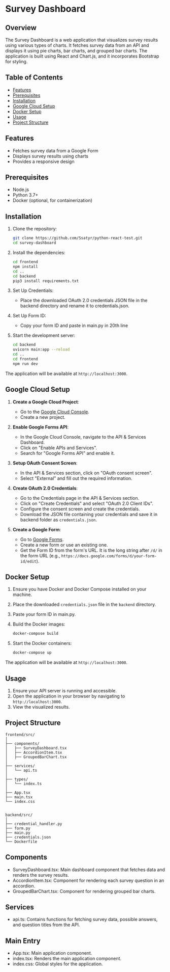 # Survey Dashboard

## Overview

The Survey Dashboard is a web application that visualizes survey results using various types of charts. It fetches survey data from an API and displays it using pie charts, bar charts, and grouped bar charts. The application is built using React and Chart.js, and it incorporates Bootstrap for styling.

## Table of Contents

- [Features](#features)
- [Prerequisites](#prerequisites)
- [Installation](#installation)
- [Google Cloud Setup](#google-cloud-setup)
- [Docker Setup](#docker-setup)
- [Usage](#usage)
- [Project Structure](#project-structure)

## Features

- Fetches survey data from a Google Form
- Displays survey results using charts
- Provides a responsive design

## Prerequisites

- Node.js
- Python 3.7+
- Docker (optional, for containerization)

## Installation

1. Clone the repository:

   ```sh
   git clone https://github.com/Ssatyr/python-react-test.git
   cd survey-dashboard
   ```

2. Install the dependencies:

   ```sh
   cd frontend
   npm install
   cd ..
   cd backend
   pip3 install requirements.txt
   ```

3. Set Up Credentials:

   - Place the downloaded OAuth 2.0 credentials JSON file in the backend directory and rename it to credentials.json.

4. Set Up Form ID:

   - Copy your form ID and paste in main.py in 20th line

5. Start the development server:

   ```sh
   cd backend
   uvicorn main:app --reload
   cd ..
   cd frontend
   npm run dev
   ```

The application will be available at `http://localhost:3000`.

## Google Cloud Setup

1. **Create a Google Cloud Project**:

   - Go to the [Google Cloud Console](https://console.cloud.google.com/).
   - Create a new project.

2. **Enable Google Forms API**:

   - In the Google Cloud Console, navigate to the API & Services Dashboard.
   - Click on "Enable APIs and Services".
   - Search for "Google Forms API" and enable it.

3. **Setup OAuth Consent Screen**:

   - In the API & Services section, click on "OAuth consent screen".
   - Select "External" and fill out the required information.

4. **Create OAuth 2.0 Credentials**:

   - Go to the Credentials page in the API & Services section.
   - Click on "Create Credentials" and select "OAuth 2.0 Client IDs".
   - Configure the consent screen and create the credentials.
   - Download the JSON file containing your credentials and save it in backend folder as `credentials.json`.

5. **Create a Google Form**:
   - Go to [Google Forms](https://forms.google.com/).
   - Create a new form or use an existing one.
   - Get the Form ID from the form's URL. It is the long string after `/d/` in the form URL (e.g., `https://docs.google.com/forms/d/your-form-id/edit`).

## Docker Setup

1. Ensure you have Docker and Docker Compose installed on your machine.

2. Place the downloaded `credentials.json` file in the `backend` directory.

3. Paste your form ID in main.py.

4. Build the Docker images:

   ```sh
   docker-compose build
   ```

5. Start the Docker containers:

   ```sh
   docker-compose up
   ```

The application will be available at `http://localhost:3000`.

## Usage

1. Ensure your API server is running and accessible.
2. Open the application in your browser by navigating to `http://localhost:3000`.
3. View the visualized results.

## Project Structure

```plaintext
frontend/src/
│
├── components/
│   ├── SurveyDashboard.tsx
│   ├── AccordionItem.tsx
│   ├── GroupedBarChart.tsx
│
├── services/
│   └── api.ts
│
├── types/
│   └── index.ts
│
├── App.tsx
├── main.tsx
└── index.css


backend/src/
│
├── credential_handler.py
├── form.py
├── main.py
├── credentials.json
└── Dockerfile
```

## Components

- SurveyDashboard.tsx: Main dashboard component that fetches data and renders the survey results.
- AccordionItem.tsx: Component for rendering each survey question in an accordion.
- GroupedBarChart.tsx: Component for rendering grouped bar charts.

## Services

- api.ts: Contains functions for fetching survey data, possible answers, and question titles from the API.

## Main Entry

- App.tsx: Main application component.
- index.tsx: Renders the main application component.
- index.css: Global styles for the application.

